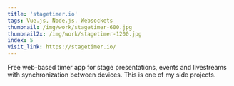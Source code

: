```yaml
---
title: 'stagetimer.io'
tags: Vue.js, Node.js, Websockets
thumbnail: /img/work/stagetimer-600.jpg
thumbnail2x: /img/work/stagetimer-1200.jpg
index: 5
visit_link: https://stagetimer.io/
---
```


Free web-based timer app for stage presentations, events and livestreams with synchronization between devices. This is one of my side projects.
